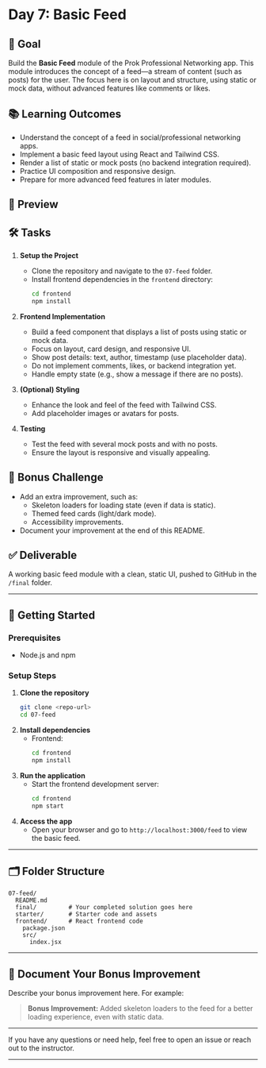 # Day 7: Basic Feed

## 🎯 Goal

Build the **Basic Feed** module of the Prok Professional Networking app. This module introduces the concept of a feed—a stream of content (such as posts) for the user. The focus here is on layout and structure, using static or mock data, without advanced features like comments or likes.

## 📚 Learning Outcomes

- Understand the concept of a feed in social/professional networking apps.
- Implement a basic feed layout using React and Tailwind CSS.
- Render a list of static or mock posts (no backend integration required).
- Practice UI composition and responsive design.
- Prepare for more advanced feed features in later modules.

## 📸 Preview

<!-- Add a screenshot of the basic feed layout here when available -->

## 🛠️ Tasks

1. **Setup the Project**

   - Clone the repository and navigate to the `07-feed` folder.
   - Install frontend dependencies in the `frontend` directory:
     ```bash
     cd frontend
     npm install
     ```

2. **Frontend Implementation**

   - Build a feed component that displays a list of posts using static or mock data.
   - Focus on layout, card design, and responsive UI.
   - Show post details: text, author, timestamp (use placeholder data).
   - Do not implement comments, likes, or backend integration yet.
   - Handle empty state (e.g., show a message if there are no posts).

3. **(Optional) Styling**

   - Enhance the look and feel of the feed with Tailwind CSS.
   - Add placeholder images or avatars for posts.

4. **Testing**
   - Test the feed with several mock posts and with no posts.
   - Ensure the layout is responsive and visually appealing.

## 🧪 Bonus Challenge

- Add an extra improvement, such as:
  - Skeleton loaders for loading state (even if data is static).
  - Themed feed cards (light/dark mode).
  - Accessibility improvements.
- Document your improvement at the end of this README.

## ✅ Deliverable

A working basic feed module with a clean, static UI, pushed to GitHub in the `/final` folder.

---

## 🚀 Getting Started

### Prerequisites

- Node.js and npm

### Setup Steps

1. **Clone the repository**
   ```bash
   git clone <repo-url>
   cd 07-feed
   ```
2. **Install dependencies**
   - Frontend:
     ```bash
     cd frontend
     npm install
     ```
3. **Run the application**
   - Start the frontend development server:
     ```bash
     cd frontend
     npm start
     ```
4. **Access the app**
   - Open your browser and go to `http://localhost:3000/feed` to view the basic feed.

---

## 🗂️ Folder Structure

```
07-feed/
  README.md
  final/         # Your completed solution goes here
  starter/       # Starter code and assets
  frontend/      # React frontend code
    package.json
    src/
      index.jsx
```

---

## 📝 Document Your Bonus Improvement

Describe your bonus improvement here. For example:

> **Bonus Improvement:** Added skeleton loaders to the feed for a better loading experience, even with static data.

---

If you have any questions or need help, feel free to open an issue or reach out to the instructor.

---

